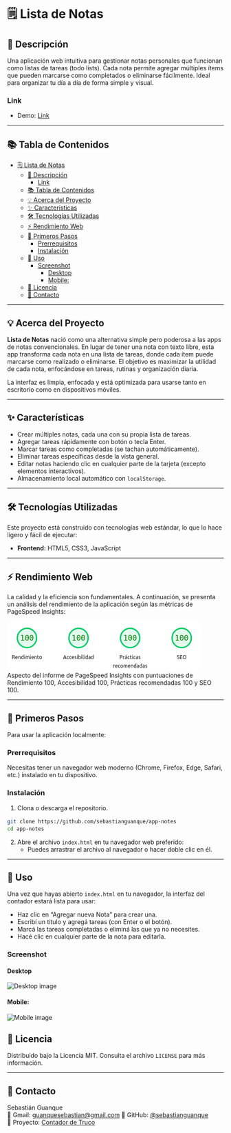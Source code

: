 # 🗒️ Lista de Notas

## 📝 Descripción

Una aplicación web intuitiva para gestionar notas personales que funcionan como listas de tareas (todo lists). Cada nota permite agregar múltiples ítems que pueden marcarse como completados o eliminarse fácilmente. Ideal para organizar tu día a día de forma simple y visual.

### Link

- Demo: [Link](https://sebastianguanque.github.io/app-notes/)

---

## 📚 Tabla de Contenidos

- [🗒️ Lista de Notas](#️-lista-de-notas)
  - [📝 Descripción](#-descripción)
    - [Link](#link)
  - [📚 Tabla de Contenidos](#-tabla-de-contenidos)
  - [💡 Acerca del Proyecto](#-acerca-del-proyecto)
  - [✨ Características](#-características)
  - [🛠️ Tecnologías Utilizadas](#️-tecnologías-utilizadas)
  - [⚡ Rendimiento Web](#-rendimiento-web)
  - [🚀 Primeros Pasos](#-primeros-pasos)
    - [Prerrequisitos](#prerrequisitos)
    - [Instalación](#instalación)
  - [🏃 Uso](#-uso)
    - [Screenshot](#screenshot)
      - [Desktop](#desktop)
      - [Mobile:](#mobile)
  - [📄 Licencia](#-licencia)
  - [📧 Contacto](#-contacto)

---

## 💡 Acerca del Proyecto

**Lista de Notas** nació como una alternativa simple pero poderosa a las apps de notas convencionales. En lugar de tener una nota con texto libre, esta app transforma cada nota en una lista de tareas, donde cada ítem puede marcarse como realizado o eliminarse. El objetivo es maximizar la utilidad de cada nota, enfocándose en tareas, rutinas y organización diaria.

La interfaz es limpia, enfocada y está optimizada para usarse tanto en escritorio como en dispositivos móviles.

---

## ✨ Características

- Crear múltiples notas, cada una con su propia lista de tareas.
- Agregar tareas rápidamente con botón o tecla Enter.
- Marcar tareas como completadas (se tachan automáticamente).
- Eliminar tareas específicas desde la vista general.
- Editar notas haciendo clic en cualquier parte de la tarjeta (excepto elementos interactivos).
- Almacenamiento local automático con `localStorage`.

---

## 🛠️ Tecnologías Utilizadas

Este proyecto está construido con tecnologías web estándar, lo que lo hace ligero y fácil de ejecutar:

- **Frontend:** HTML5, CSS3, JavaScript

---

## ⚡ Rendimiento Web

La calidad y la eficiencia son fundamentales. A continuación, se presenta un análisis del rendimiento de la aplicación según las métricas de PageSpeed Insights:

![PageSpeed Insights Score](./img/PageSpeed-score.png) Aspecto del informe de PageSpeed Insights con puntuaciones de Rendimiento 100, Accesibilidad 100, Prácticas recomendadas 100 y SEO 100.

---

## 🚀 Primeros Pasos

Para usar la aplicación localmente:

### Prerrequisitos

Necesitas tener un navegador web moderno (Chrome, Firefox, Edge, Safari, etc.) instalado en tu dispositivo.

### Instalación

1. Clona o descarga el repositorio.

```bash
git clone https://github.com/sebastianguanque/app-notes
cd app-notes
```

2. Abre el archivo `index.html` en tu navegador web preferido:
   - Puedes arrastrar el archivo al navegador o hacer doble clic en él.

---

## 🏃 Uso

Una vez que hayas abierto `index.html` en tu navegador, la interfaz del contador estará lista para usar:

- Haz clic en “Agregar nueva Nota” para crear una.
- Escribí un título y agregá tareas (con Enter o el botón).
- Marcá las tareas completadas o eliminá las que ya no necesites.
- Hacé clic en cualquier parte de la nota para editarla.

### Screenshot

#### Desktop

![Desktop image](./img/notas-desktop.avif)

#### Mobile:

![Mobile image](./img/notas-mobile.avif)

## 📄 Licencia

Distribuido bajo la Licencia MIT. Consulta el archivo `LICENSE` para más información.

---

## 📧 Contacto

Sebastián Guanque  
🔗 Gmail: [guanquesebastian@gmail.com](guanquesebastian@gmail.com)
🔗 GitHub: [@sebastianguanque](https://github.com/sebastianguanque)  
🔗 Proyecto: [Contador de Truco](https://github.com/sebastianguanque/contador-truco)
